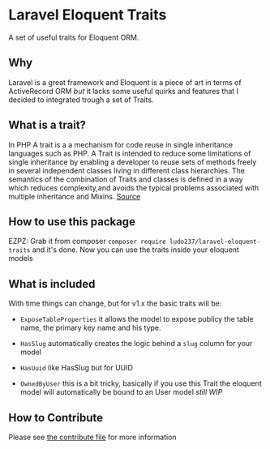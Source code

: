 # Laravel Eloquent Traits

A set of useful traits for Eloquent ORM.

## Why

Laravel is a great framework and Eloquent is a piece of art in terms of ActiveRecord ORM *but* it lacks some useful quirks and features that I decided to integrated trough a set of Traits.

## What is a trait?

In PHP A trait is a a mechanism for code reuse in single inheritance languages such as PHP. A Trait is intended to reduce some limitations of single inheritance by enabling a developer to reuse sets of methods freely in several independent classes living in different class hierarchies. The semantics of the combination of Traits and classes is defined in a way which reduces complexity,and avoids the typical problems associated with multiple inheritance and Mixins. [Source](https://www.php.net/manual/en/language.oop5.traits.php)

## How to use this package

EZPZ: Grab it from composer `composer require ludo237/laravel-eloquent-traits` and it's done. Now you can use the traits inside your eloquent models

## What is included

With time things can change, but for v1.x the basic traits will be:

- `ExposeTableProperties` it allows the model to expose publicy the table name, the primary key name and his type.

- `HasSlug` automatically creates the logic behind a `slug` column for your model

- `HasUuid` like HasSlug but for UUID

- `OwnedByUser` this is a bit tricky, basically if you use this Trait the eloquent model will automatically be bound to an User model *still WIP*

## How to Contribute

Please see [the contribute file](CONTRIBUTING.md) for more information
